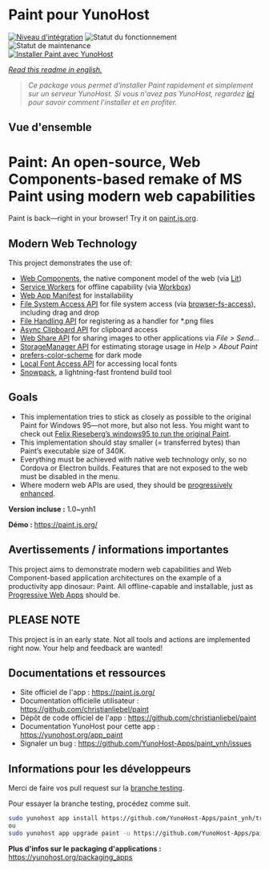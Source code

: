 <!--
N.B.: This README was automatically generated by https://github.com/YunoHost/apps/tree/master/tools/README-generator
It shall NOT be edited by hand.
-->

# Paint pour YunoHost

[![Niveau d'intégration](https://dash.yunohost.org/integration/paint.svg)](https://dash.yunohost.org/appci/app/paint) ![Statut du fonctionnement](https://ci-apps.yunohost.org/ci/badges/paint.status.svg) ![Statut de maintenance](https://ci-apps.yunohost.org/ci/badges/paint.maintain.svg)  
[![Installer Paint avec YunoHost](https://install-app.yunohost.org/install-with-yunohost.svg)](https://install-app.yunohost.org/?app=paint)

*[Read this readme in english.](./README.md)*

> *Ce package vous permet d'installer Paint rapidement et simplement sur un serveur YunoHost.
Si vous n'avez pas YunoHost, regardez [ici](https://yunohost.org/#/install) pour savoir comment l'installer et en profiter.*

## Vue d'ensemble

# Paint: An open-source, Web Components-based remake of MS Paint using modern web capabilities

Paint is back—right in your browser! Try it on [paint.js.org](https://paint.js.org).

## Modern Web Technology

This project demonstrates the use of:

- [Web Components](https://www.webcomponents.org/introduction), the native component model of the web (via [Lit](https://lit.dev/))
- [Service Workers](https://developers.google.com/web/fundamentals/primers/service-workers) for offline capability (via [Workbox](https://developers.google.com/web/tools/workbox))
- [Web App Manifest](https://github.com/w3c/manifest) for installability
- [File System Access API](https://web.dev/file-system-access/) for file system access (via [browser-fs-access](https://github.com/GoogleChromeLabs/browser-fs-access)), including drag and drop
- [File Handling API](https://web.dev/file-handling/) for registering as a handler for \*.png files
- [Async Clipboard API](https://web.dev/image-support-for-async-clipboard/) for clipboard access
- [Web Share API](https://web.dev/web-share/#sharing-files) for sharing images to other applications via _File > Send…_
- [StorageManager API](https://web.dev/storage-for-the-web/#check) for estimating storage usage in _Help > About Paint_
- [prefers-color-scheme](https://web.dev/prefers-color-scheme/) for dark mode
- [Local Font Access API](https://web.dev/local-fonts/) for accessing local fonts
- [Snowpack](https://www.snowpack.dev/), a lightning-fast frontend build tool

## Goals

- This implementation tries to stick as closely as possible to the original Paint for Windows 95—not more, but also not less. You might want to check out [Felix Rieseberg’s windows95 to run the original Paint](https://github.com/felixrieseberg/windows95).
- This implementation should stay smaller (= transferred bytes) than Paint’s executable size of 340K.
- Everything must be achieved with native web technology only, so no Cordova or Electron builds. Features that are not exposed to the web must be disabled in the menu.
- Where modern web APIs are used, they should be [progressively enhanced](https://web.dev/progressively-enhance-your-pwa/).


**Version incluse :** 1.0~ynh1

**Démo :** https://paint.js.org/
## Avertissements / informations importantes


This project aims to demonstrate modern web capabilities and Web Component-based application architectures on the example of a productivity app dinosaur: Paint.
All offline-capable and installable, just as [Progressive Web Apps](https://web.dev/progressive-web-apps/) should be.

## PLEASE NOTE

This project is in an early state. Not all tools and actions are implemented right now. Your help and feedback are wanted!

## Documentations et ressources

* Site officiel de l'app : <https://paint.js.org/>
* Documentation officielle utilisateur : <https://github.com/christianliebel/paint>
* Dépôt de code officiel de l'app : <https://github.com/christianliebel/paint>
* Documentation YunoHost pour cette app : <https://yunohost.org/app_paint>
* Signaler un bug : <https://github.com/YunoHost-Apps/paint_ynh/issues>

## Informations pour les développeurs

Merci de faire vos pull request sur la [branche testing](https://github.com/YunoHost-Apps/paint_ynh/tree/testing).

Pour essayer la branche testing, procédez comme suit.

``` bash
sudo yunohost app install https://github.com/YunoHost-Apps/paint_ynh/tree/testing --debug
ou
sudo yunohost app upgrade paint -u https://github.com/YunoHost-Apps/paint_ynh/tree/testing --debug
```

**Plus d'infos sur le packaging d'applications :** <https://yunohost.org/packaging_apps>

